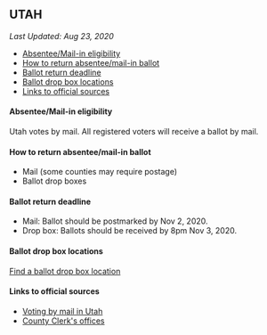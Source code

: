 ## UTAH

*Last Updated: Aug 23, 2020*

* [Absentee/Mail-in eligibility](#absenteemail-in-eligibility)
* [How to return absentee/mail-in ballot](#how-to-return-absenteemail-in-ballot)
* [Ballot return deadline](#ballot-return-deadline)
* [Ballot drop box locations](#ballot-drop-box-locations)
* [Links to official sources](#links-to-official-sources)


#### Absentee/Mail-in eligibility
Utah votes by mail. All registered voters will receive a ballot by mail.


#### How to return absentee/mail-in ballot
* Mail (some counties may require postage)
* Ballot drop boxes


#### Ballot return deadline
* Mail: Ballot should be postmarked by Nov 2, 2020.
* Drop box: Ballots should be received by 8pm Nov 3, 2020.


#### Ballot drop box locations
[Find a ballot drop box location](https://votesearch.utah.gov/voter-search/search/search-by-address/how-and-where-can-i-vote)


#### Links to official sources
* [Voting by mail in Utah](https://voteinfo.utah.gov/learn-about-voting-by-mail-and-absentee-voting/)
* [County Clerk's offices](https://voteinfo.utah.gov/county-clerk-contact-information/)

